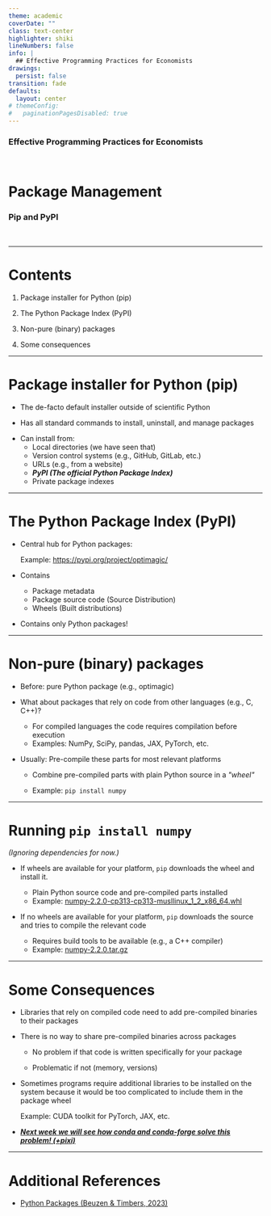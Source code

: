 ```yaml
---
theme: academic
coverDate: ""
class: text-center
highlighter: shiki
lineNumbers: false
info: |
  ## Effective Programming Practices for Economists
drawings:
  persist: false
transition: fade
defaults:
  layout: center
# themeConfig:
#   paginationPagesDisabled: true
---
```


### Effective Programming Practices for Economists

<br/>

# Package Management

### Pip and PyPI

<br/>


---

# Contents

1. Package installer for Python (pip)

1. The Python Package Index (PyPI)

1. Non-pure (binary) packages

1. Some consequences

---

# Package installer for Python (pip)

<div v-click>

- The de-facto default installer outside of scientific Python

</div>

<div v-click>

- Has all standard commands to install, uninstall, and manage packages

</div>

<div v-click>

- Can install from:
  - Local directories (we have seen that)
  - Version control systems (e.g., GitHub, GitLab, etc.)
  - URLs (e.g., from a website)
  - ***PyPI (The official Python Package Index)***
  - Private package indexes

</div>


---

# The Python Package Index (PyPI)

- Central hub for Python packages:

  Example: https://pypi.org/project/optimagic/

- Contains

  - Package metadata
  - Package source code (Source Distribution)
  - Wheels (Built distributions)

- Contains only Python packages!


---

# Non-pure (binary) packages

- Before: pure Python package (e.g., optimagic)

<div v-click>

- What about packages that rely on code from other languages (e.g., C, C++)?

	- For compiled languages the code requires compilation before execution
  - Examples: NumPy, SciPy, pandas, JAX, PyTorch, etc.

</div>

<div v-click>

- Usually: Pre-compile these parts for most relevant platforms
  
  - Combine pre-compiled parts with plain Python source in a _"wheel"_

  - Example: `pip install numpy`

</div>



---

# Running `pip install numpy`

_(Ignoring dependencies for now.)_

- If wheels are available for your platform, `pip` downloads the wheel and install
  it.
  - Plain Python source code and pre-compiled parts installed
  - Example: [
numpy-2.2.0-cp313-cp313-musllinux_1_2_x86_64.whl](https://files.pythonhosted.org/packages/5a/3d/d20d24ee313992f0b7e7b9d9eef642d9b545d39d5b91c4a2cc8c98776328/numpy-2.2.0-cp313-cp313-musllinux_1_2_x86_64.whl)

- If no wheels are available for your platform, `pip` downloads the source and tries
  to compile the relevant code
  - Requires build tools to be available (e.g., a C++ compiler)
  - Example: [
numpy-2.2.0.tar.gz](https://files.pythonhosted.org/packages/47/1b/1d565e0f6e156e1522ab564176b8b29d71e13d8caf003a08768df3d5cec5/numpy-2.2.0.tar.gz)

---

# Some Consequences

<div v-click>

- Libraries that rely on compiled code need to add pre-compiled binaries to their
  packages

</div>

<div v-click>

- There is no way to share pre-compiled binaries across packages

  - No problem if that code is written specifically for your package

  - Problematic if not (memory, versions)

</div>

<div v-click>

- Sometimes programs require additional libraries to be installed on the system because
  it would be too complicated to include them in the package wheel
  
  Example: CUDA toolkit for PyTorch, JAX, etc.

</div>

<div v-click>

- ***[Next week we will see how conda and conda-forge solve this problem! (+pixi)]()***

</div>


---

# Additional References

- [Python Packages (Beuzen & Timbers, 2023)](https://py-pkgs.org/welcome)